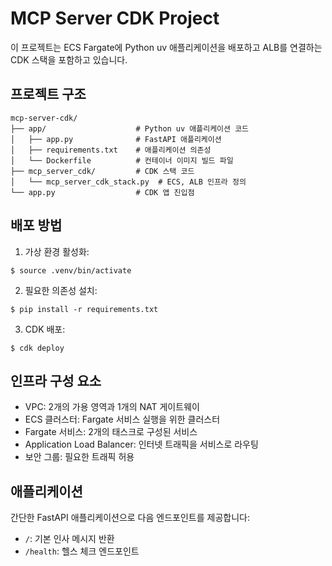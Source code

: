 # MCP Server CDK Project

이 프로젝트는 ECS Fargate에 Python uv 애플리케이션을 배포하고 ALB를 연결하는 CDK 스택을 포함하고 있습니다.

## 프로젝트 구조

```
mcp-server-cdk/
├── app/                    # Python uv 애플리케이션 코드
│   ├── app.py              # FastAPI 애플리케이션
│   ├── requirements.txt    # 애플리케이션 의존성
│   └── Dockerfile          # 컨테이너 이미지 빌드 파일
├── mcp_server_cdk/         # CDK 스택 코드
│   └── mcp_server_cdk_stack.py  # ECS, ALB 인프라 정의
└── app.py                  # CDK 앱 진입점
```

## 배포 방법

1. 가상 환경 활성화:
```
$ source .venv/bin/activate
```

2. 필요한 의존성 설치:
```
$ pip install -r requirements.txt
```

3. CDK 배포:
```
$ cdk deploy
```

## 인프라 구성 요소

- VPC: 2개의 가용 영역과 1개의 NAT 게이트웨이
- ECS 클러스터: Fargate 서비스 실행을 위한 클러스터
- Fargate 서비스: 2개의 태스크로 구성된 서비스
- Application Load Balancer: 인터넷 트래픽을 서비스로 라우팅
- 보안 그룹: 필요한 트래픽 허용

## 애플리케이션

간단한 FastAPI 애플리케이션으로 다음 엔드포인트를 제공합니다:
- `/`: 기본 인사 메시지 반환
- `/health`: 헬스 체크 엔드포인트
